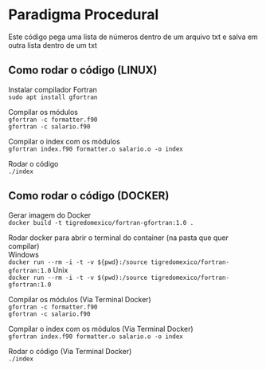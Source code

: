 # Paradigma Procedural

Este código pega uma lista de números dentro de um arquivo txt e salva em outra lista dentro de um txt

## Como rodar o código (LINUX)
Instalar compilador Fortran \
`sudo apt install gfortran`

Compilar os módulos \
`gfortran -c formatter.f90` \
`gfortran -c salario.f90`

Compilar o index com os módulos \
`gfortran index.f90 formatter.o salario.o -o index`

Rodar o código \
`./index`

## Como rodar o código (DOCKER)
Gerar imagem do Docker \
`docker build -t tigredomexico/fortran-gfortran:1.0 .`

Rodar docker para abrir o terminal do container (na pasta que quer compilar) \
Windows \
`docker run --rm -i -t -v ${pwd}:/source tigredomexico/fortran-gfortran:1.0`
Unix \
`docker run --rm -i -t -v $(pwd):/source tigredomexico/fortran-gfortran:1.0`

Compilar os módulos (Via Terminal Docker) \
`gfortran -c formatter.f90` \
`gfortran -c salario.f90`

Compilar o index com os módulos (Via Terminal Docker) \
`gfortran index.f90 formatter.o salario.o -o index`

Rodar o código (Via Terminal Docker)\
`./index`